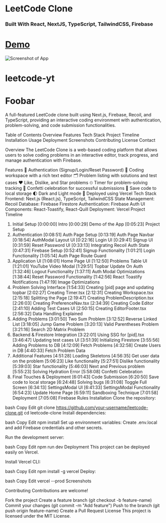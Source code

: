# LeetCode Clone 

### Built With React, NextJS, TypeScript, TailwindCSS, Firebase

# [Demo](https://youtu.be/igqiduZR-Gg)

![Screenshot of App](https://i.ibb.co/b3XDkdN/Full-Stack-1.png)
# leetcode-yt

# Foobar

A full-featured LeetCode clone built using Next.js, Firebase, Recoil, and TypeScript, providing an interactive coding environment with authentication, problem-solving, and code submission functionalities.

Table of Contents
Overview
Features
Tech Stack
Project Timeline
Installation
Usage
Deployment
Screenshots
Contributing
License
Contact


Overview
The LeetCode Clone is a web-based coding platform that allows users to solve coding problems in an interactive editor, track progress, and manage authentication with Firebase.

Features
🔐 Authentication (Signup/Login/Reset Password)
🧩 Coding workspace with a rich text editor
🗂 Problem listing with solutions and test cases
❤️ Like, Dislike, and Star problems
⏲ Timer for problem-solving tracking
🎉 Confetti celebration for successful submissions
💾 Save code to local storage
🌓 Dark and Light mode
🚀 Deployed using Vercel
Tech Stack
Frontend: Next.js (React.js), TypeScript, TailwindCSS
State Management: Recoil
Database: Firebase Firestore
Authentication: Firebase Auth
UI Components: React-Toastify, React-Quill
Deployment: Vercel
Project Timeline
1. Initial Setup
[0:00:00] Intro
[0:00:29] Demo of the App
[0:05:23] Project Setup
2. Authentication
[0:08:51] Auth Page Setup
[0:13:19] Auth Page Navbar
[0:18:54] AuthModal Layout UI
[0:22:16] Login UI
[0:29:41] Signup UI
[0:31:59] Reset Password UI
[0:33:13] Integrating Recoil Auth State
[0:47:31] Firebase Setup
[0:52:41] Signup Functionality
[1:01:21] Login Functionality
[1:05:14] Auth Page Route Guard
3. Application UI
[1:08:01] Home Page UI
[1:12:50] Problems Table UI
[1:21:01] YouTube Video Modal
[1:29:51] Topbar Update On Auth
[1:32:46] Logout Functionality
[1:37:11] Auth Modal Optimizations
[1:38:44] Reset Password Functionality
[1:42:56] React Toastify Notifications
[1:47:19] Image Optimizations
4. Problem Solving Interface
[1:54:33] Creating [pid] page and updating topbar
[2:02:27] Creating Timer.tsx
[2:12:31] Creating Workspace.tsx
[2:15:18] Splitting the Page
[2:19:47] Creating ProblemDescription.tsx
[2:26:03] Creating PreferenceNav.tsx
[2:34:39] Creating Code Editor
[2:41:10] Adding Test Cases UI
[2:50:15] Creating EditorFooter.tsx
[2:56:32] Data Handling Explained
5. Adding Problems
[3:01:50] Two Sum Problem
[3:12:52] Reverse Linked List
[3:18:05] Jump Game Problem
[3:20:13] Valid Parentheses Problem
[3:21:16] Search 2D Matrix Problem
6. Backend & Firestore Integration
[3:22:01] Using SSG for [pid].tsx
[3:46:47] Updating test cases UI
[3:51:39] Initializing Firestore
[3:55:56] Adding Problems to DB
[4:12:09] Fetch Problems
[4:32:58] Create Users in DB
[4:40:33] Fetch Problem Data
7. Additional Features
[4:51:28] Loading Skeletons
[4:56:35] Get user data on the problem
[5:06:23] Like functionality
[5:27:51] Dislike functionality
[5:39:03] Star functionality
[5:46:03] Next and Previous problem
[5:55:23] Solving Hydration Error
[5:58:08] Confetti Celebration
8. Final Touches & Deployment
[6:01:43] Code Submission
[6:20:50] Save code to local storage
[6:24:48] Solving bugs
[6:31:08] Toggle Full Screen
[6:34:13] SettingsModal UI
[6:41:33] SettingsModal Functionality
[6:54:23] Update Home Page
[6:59:11] Sandboxing Technique
[7:01:58] Deployment
[7:05:08] Firebase Rules
Installation
Clone the repository:

bash
Copy
Edit
git clone https://github.com/your-username/leetcode-clone.git
cd leetcode-clone
Install dependencies:

bash
Copy
Edit
npm install
Set up environment variables:
Create .env.local and add Firebase credentials and other secrets.

Run the development server:

bash
Copy
Edit
npm run dev
Deployment
This project can be deployed easily on Vercel.

Install Vercel CLI:

bash
Copy
Edit
npm install -g vercel
Deploy:

bash
Copy
Edit
vercel --prod
Screenshots

Contributing
Contributions are welcome!

Fork the project
Create a feature branch (git checkout -b feature-name)
Commit your changes (git commit -m "Add feature")
Push to the branch (git push origin feature-name)
Create a Pull Request
License
This project is licensed under the MIT License.


